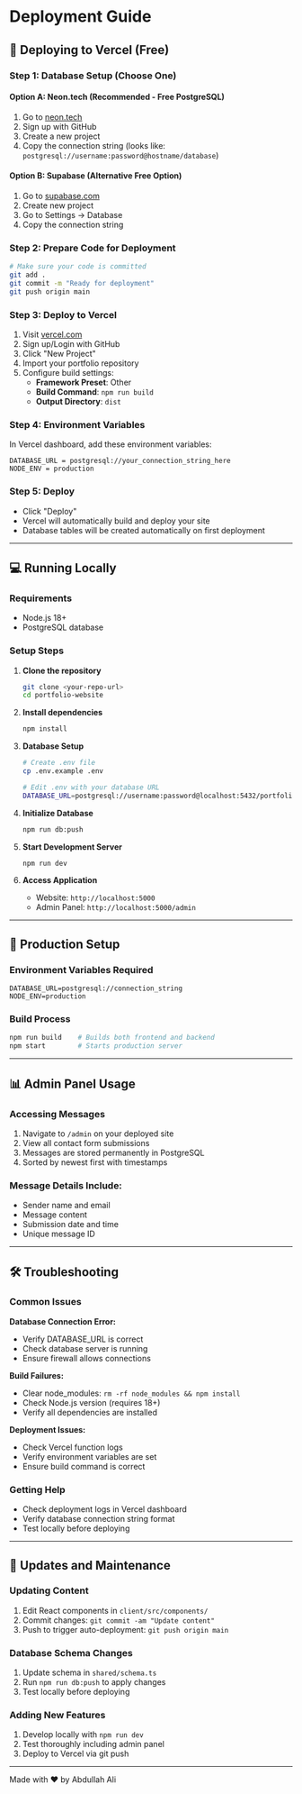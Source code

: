 # Deployment Guide

## 🚀 Deploying to Vercel (Free)

### Step 1: Database Setup (Choose One)

#### Option A: Neon.tech (Recommended - Free PostgreSQL)
1. Go to [neon.tech](https://neon.tech)
2. Sign up with GitHub
3. Create a new project
4. Copy the connection string (looks like: `postgresql://username:password@hostname/database`)

#### Option B: Supabase (Alternative Free Option)
1. Go to [supabase.com](https://supabase.com)
2. Create new project
3. Go to Settings → Database
4. Copy the connection string

### Step 2: Prepare Code for Deployment
```bash
# Make sure your code is committed
git add .
git commit -m "Ready for deployment"
git push origin main
```

### Step 3: Deploy to Vercel
1. Visit [vercel.com](https://vercel.com)
2. Sign up/Login with GitHub
3. Click "New Project"
4. Import your portfolio repository
5. Configure build settings:
   - **Framework Preset**: Other
   - **Build Command**: `npm run build`
   - **Output Directory**: `dist`

### Step 4: Environment Variables
In Vercel dashboard, add these environment variables:
```
DATABASE_URL = postgresql://your_connection_string_here
NODE_ENV = production
```

### Step 5: Deploy
- Click "Deploy"
- Vercel will automatically build and deploy your site
- Database tables will be created automatically on first deployment

---

## 💻 Running Locally

### Requirements
- Node.js 18+
- PostgreSQL database

### Setup Steps
1. **Clone the repository**
   ```bash
   git clone <your-repo-url>
   cd portfolio-website
   ```

2. **Install dependencies**
   ```bash
   npm install
   ```

3. **Database Setup**
   ```bash
   # Create .env file
   cp .env.example .env
   
   # Edit .env with your database URL
   DATABASE_URL=postgresql://username:password@localhost:5432/portfolio_db
   ```

4. **Initialize Database**
   ```bash
   npm run db:push
   ```

5. **Start Development Server**
   ```bash
   npm run dev
   ```

6. **Access Application**
   - Website: `http://localhost:5000`
   - Admin Panel: `http://localhost:5000/admin`

---

## 🔧 Production Setup

### Environment Variables Required
```env
DATABASE_URL=postgresql://connection_string
NODE_ENV=production
```

### Build Process
```bash
npm run build    # Builds both frontend and backend
npm start        # Starts production server
```

---

## 📊 Admin Panel Usage

### Accessing Messages
1. Navigate to `/admin` on your deployed site
2. View all contact form submissions
3. Messages are stored permanently in PostgreSQL
4. Sorted by newest first with timestamps

### Message Details Include:
- Sender name and email
- Message content
- Submission date and time
- Unique message ID

---

## 🛠 Troubleshooting

### Common Issues

**Database Connection Error:**
- Verify DATABASE_URL is correct
- Check database server is running
- Ensure firewall allows connections

**Build Failures:**
- Clear node_modules: `rm -rf node_modules && npm install`
- Check Node.js version (requires 18+)
- Verify all dependencies are installed

**Deployment Issues:**
- Check Vercel function logs
- Verify environment variables are set
- Ensure build command is correct

### Getting Help
- Check deployment logs in Vercel dashboard
- Verify database connection string format
- Test locally before deploying

---

## 🔄 Updates and Maintenance

### Updating Content
1. Edit React components in `client/src/components/`
2. Commit changes: `git commit -am "Update content"`
3. Push to trigger auto-deployment: `git push origin main`

### Database Schema Changes
1. Update schema in `shared/schema.ts`
2. Run `npm run db:push` to apply changes
3. Test locally before deploying

### Adding New Features
1. Develop locally with `npm run dev`
2. Test thoroughly including admin panel
3. Deploy to Vercel via git push

---

Made with ❤️ by Abdullah Ali
